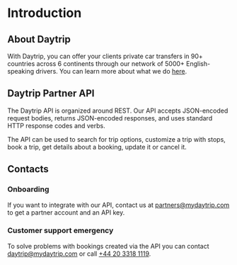 # Introduction

## About Daytrip

With Daytrip, you can offer your clients private car transfers in 90+ countries across 6 continents through our network of 5000+ English-speaking drivers. You can learn more about what we do [here](https://drive.google.com/file/d/1qCAgEbh1XgfpfOSP7XeawQX66nabRFbf/view).

## Daytrip Partner API

The Daytrip API is organized around REST. Our API accepts JSON-encoded request bodies, returns JSON-encoded responses, and uses standard HTTP response codes and verbs.

The API can be used to search for trip options, customize a trip with stops, book a trip, get details about a booking, update it or cancel it.

## Contacts

### Onboarding

If you want to integrate with our API, contact us at <partners@mydaytrip.com> to get a partner account and an API key. 

### Customer support emergency

To solve problems with bookings created via the API you can contact <daytrip@mydaytrip.com> or call [+44 20 3318 1119](tel:+442033181119).
